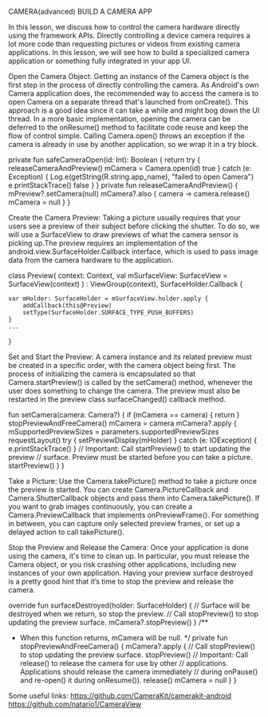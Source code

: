 CAMERA(advanced) 
BUILD A CAMERA APP

In this lesson, we discuss how to control the camera hardware directly using the framework APIs.
Directly controlling a device camera requires a lot more code than requesting pictures or videos from existing camera applications. In this lesson, we will see how to build a specialized camera application or something fully integrated in your app UI.


Open the Camera Object:
Getting an instance of the Camera object is the first step in the process of directly controlling the camera. As Android's own Camera application does, the recommended way to access the camera is to open Camera on a separate thread that's launched from onCreate(). This approach is a good idea since it can take a while and might bog down the UI thread. In a more basic implementation, opening the camera can be deferred to the onResume() method to facilitate code reuse and keep the flow of control simple. Calling Camera.open() throws an exception if the camera is already in use by another application, so we wrap it in a try block.

private fun safeCameraOpen(id: Int): Boolean {
    return try {
        releaseCameraAndPreview()
        mCamera = Camera.open(id)
        true
    } catch (e: Exception) {
        Log.e(getString(R.string.app_name), "failed to open Camera")
        e.printStackTrace()
        false
    }
}
private fun releaseCameraAndPreview() {
    mPreview?.setCamera(null)
    mCamera?.also { camera ->
        camera.release()
        mCamera = null
    }
}



Create the Camera Preview:
Taking a picture usually requires that your users see a preview of their subject before clicking the shutter. To do so, we will use a SurfaceView to draw previews of what the camera sensor is picking up.The preview requires an implementation of the android.view.SurfaceHolder.Callback interface, which is used to pass image data from the camera hardware to the application.

class Preview(
        context: Context,
        val mSurfaceView: SurfaceView = SurfaceView(context)
) : ViewGroup(context), SurfaceHolder.Callback {

    var mHolder: SurfaceHolder = mSurfaceView.holder.apply {
        addCallback(this@Preview)
        setType(SurfaceHolder.SURFACE_TYPE_PUSH_BUFFERS)
    }
    ...
}



Set and Start the Preview:
A camera instance and its related preview must be created in a specific order, with the camera object being first. The process of initializing the camera is encapsulated so that Camera.startPreview() is called by the setCamera() method, whenever the user does something to change the camera. The preview must also be restarted in the preview class surfaceChanged() callback method.

fun setCamera(camera: Camera?) {
    if (mCamera == camera) {
        return
    }
    stopPreviewAndFreeCamera()
    mCamera = camera
    mCamera?.apply {
        mSupportedPreviewSizes = parameters.supportedPreviewSizes
        requestLayout()
        try {
            setPreviewDisplay(mHolder)
        } catch (e: IOException) {
            e.printStackTrace()
        }
        // Important: Call startPreview() to start updating the preview
        // surface. Preview must be started before you can take a picture.
        startPreview()
    }
}



Take a Picture:
Use the Camera.takePicture() method to take a picture once the preview is started. You can create Camera.PictureCallback and Camera.ShutterCallback objects and pass them into Camera.takePicture(). If you want to grab images continuously, you can create a Camera.PreviewCallback that implements onPreviewFrame(). For something in between, you can capture only selected preview frames, or set up a delayed action to call takePicture().


Stop the Preview and Release the Camera:
Once your application is done using the camera, it's time to clean up. In particular, you must release the Camera object, or you risk crashing other applications, including new instances of your own application. Having your preview surface destroyed is a pretty good hint that it’s time to stop the preview and release the camera.

override fun surfaceDestroyed(holder: SurfaceHolder) {
    // Surface will be destroyed when we return, so stop the preview.
    // Call stopPreview() to stop updating the preview surface.
    mCamera?.stopPreview()
}
/**
 * When this function returns, mCamera will be null.
 */
private fun stopPreviewAndFreeCamera() {
    mCamera?.apply {
        // Call stopPreview() to stop updating the preview surface.
        stopPreview()
        // Important: Call release() to release the camera for use by other
        // applications. Applications should release the camera immediately
        // during onPause() and re-open() it during onResume()).
        release()
	mCamera = null
    }
}


Some useful links:
https://github.com/CameraKit/camerakit-android
https://github.com/natario1/CameraView